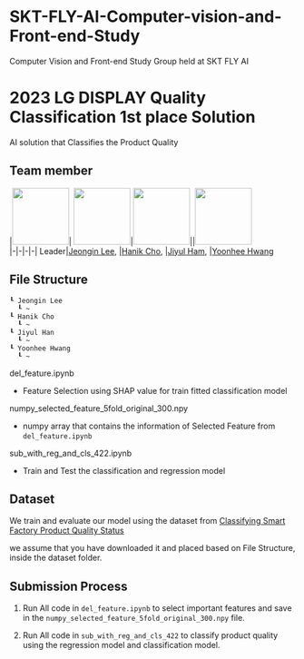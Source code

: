# SKT-FLY-AI-Computer-vision-and-Front-end-Study
Computer Vision and Front-end Study Group held at SKT FLY AI

# 2023 LG DISPLAY Quality Classification 1st place Solution
AI solution that Classifies the Product Quality

## Team member
|<img src="https://avatars.githubusercontent.com/timdalxx" width="100">| <img src="https://avatars.githubusercontent.com/" width="100">|<img src="https://avatars.githubusercontent.com/YUL-git" width="100">||<img src="https://avatars.githubusercontent.com/yunhee1" width="100">  
|-|-|-|-|
Leader|[Jeongin Lee](https://github.com/timdalxx), |[Hanik Cho](https://github.com/), |[Jiyul Ham](https://github.com/YUL-git), |[Yoonhee Hwang](https://github.com/yunhee1)  

## File Structure
```
┖ Jeongin Lee
  ┖ ~
┖ Hanik Cho
  ┖ ~
┖ Jiyul Han
  ┖ ~
┖ Yoonhee Hwang
  ┖ ~
```

del_feature.ipynb
- Feature Selection using SHAP value for train fitted classification model

numpy_selected_feature_5fold_original_300.npy
- numpy array that contains the information of Selected Feature from `del_feature.ipynb`

sub_with_reg_and_cls_422.ipynb
- Train and Test the classification and regression model

## Dataset
We train and evaluate our model using the dataset from [Classifying Smart Factory Product Quality Status](https://dacon.io/en/competitions/official/236080/data)

we assume that you have downloaded it and placed based on File Structure, inside the dataset folder.

## Submission Process
1. Run All code in `del_feature.ipynb` to select important features and save in the `numpy_selected_feature_5fold_original_300.npy` file.

2. Run All code in `sub_with_reg_and_cls_422` to classify product quality using the regression model and classification model.
